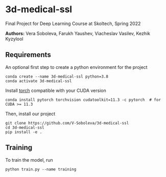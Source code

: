 # 3d-medical-ssl

Final Project for Deep Learning Course at Skoltech, Spring 2022

**Authors:** Vera Soboleva, Farukh Yaushev, Viacheslav Vasilev, Kezhik Kyzylool

## Requirements

An optional first step to create a python environment for the project
```
conda create --name 3d-medical-ssl python=3.8
conda activate 3d-medical-ssl
```

Install [torch](https://pytorch.org/) compatible with your CUDA version
```
conda install pytorch torchvision cudatoolkit=11.3 -c pytorch  # for CUDA >= 11.3
```

Then, install our project
```
git clone https://github.com/V-Soboleva/3d-medical-ssl
cd 3d-medical-ssl
pip install -e .
```

## Training

To train the model, run
```
python train.py --name training
```

